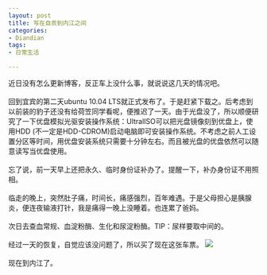 ```yaml
---
layout: post
title: 写在自贡到内江之间
categories:
- Diandian
tags:
- 日常生活

---
```

近日没有怎么更新博客，反正车上没什么事，就说说这几天的情况吧。
<br />
<br />回到宜宾的第二天ubuntu 10.04 LTS就正式发布了。于是赶紧下载之。后考虑到以前装的豹子还没有给荷笠同学看呢，便推迟了一天。由于光盘没了，所以顺便研究了一下优盘模拟光驱安装操作系统：UltralISO可以把光盘镜像刻到优盘上，使用HDD (不一定是HDD-CDROM)启动电脑即可安装操作系统。不考虑之前人工设置分区等时间，用优盘安装系统只需要十分钟左右。而且被光盘的优盘依然可以随意读写当优盘使用。
<br />
<br />忘了说，前一天早上还把永久、临时身份证补办了。提醒一下，补办身份证不用照相。
<br />
<br />临走的晚上，突然肚子痛，时间长，痛感强烈，百年难遇。于是父母担心是胰腺炎，便连夜输液打针，我是痛得一晚上没睡着。也连累了爸妈。
<br />
<br />次日去查血常规、血淀粉酶、生化和尿淀粉酶。TIP：尿样要取中间的。
<br />
<br />经过一天的恢复，自觉应该没问题了，所以买了现在这张车票。
<img src="http://m2.img.srcdd.com/farm3/76/1ABABB04C616ADF827B4A402C20CC74C_25_25.GIF" />
<br />
<br />现在到内江了。